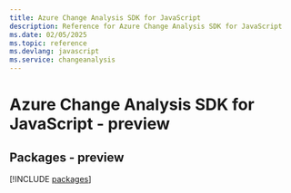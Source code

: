 ```yaml
---
title: Azure Change Analysis SDK for JavaScript
description: Reference for Azure Change Analysis SDK for JavaScript
ms.date: 02/05/2025
ms.topic: reference
ms.devlang: javascript
ms.service: changeanalysis
---
```

# Azure Change Analysis SDK for JavaScript - preview
## Packages - preview
[!INCLUDE [packages](change-analysis-index.md)]